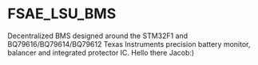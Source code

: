 # FSAE_LSU_BMS
Decentralized BMS designed around the STM32F1 and BQ79616/BQ79614/BQ79612 Texas Instruments precision battery monitor, balancer and integrated protector IC.
Hello there Jacob:)
